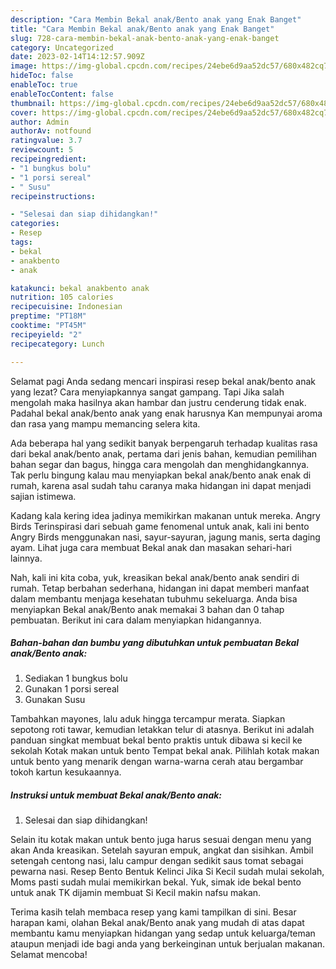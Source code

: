 ```yaml
---
description: "Cara Membin Bekal anak/Bento anak yang Enak Banget"
title: "Cara Membin Bekal anak/Bento anak yang Enak Banget"
slug: 728-cara-membin-bekal-anak-bento-anak-yang-enak-banget
category: Uncategorized
date: 2023-02-14T14:12:57.909Z
image: https://img-global.cpcdn.com/recipes/24ebe6d9aa52dc57/680x482cq70/bekal-anakbento-anak-foto-resep-utama.jpg
hideToc: false
enableToc: true
enableTocContent: false
thumbnail: https://img-global.cpcdn.com/recipes/24ebe6d9aa52dc57/680x482cq70/bekal-anakbento-anak-foto-resep-utama.jpg
cover: https://img-global.cpcdn.com/recipes/24ebe6d9aa52dc57/680x482cq70/bekal-anakbento-anak-foto-resep-utama.jpg
author: Admin
authorAv: notfound
ratingvalue: 3.7
reviewcount: 5
recipeingredient:
- "1 bungkus bolu"
- "1 porsi sereal"
- " Susu"
recipeinstructions:

- "Selesai dan siap dihidangkan!"
categories:
- Resep
tags:
- bekal
- anakbento
- anak

katakunci: bekal anakbento anak 
nutrition: 105 calories
recipecuisine: Indonesian
preptime: "PT18M"
cooktime: "PT45M"
recipeyield: "2"
recipecategory: Lunch

---
```



Selamat pagi Anda sedang mencari inspirasi resep bekal anak/bento anak yang lezat? Cara menyiapkannya sangat gampang. Tapi Jika salah mengolah maka hasilnya akan hambar dan justru cenderung tidak enak. Padahal bekal anak/bento anak yang enak harusnya Kan mempunyai aroma dan rasa yang mampu memancing selera kita.


Ada beberapa hal yang sedikit banyak berpengaruh terhadap kualitas rasa dari bekal anak/bento anak, pertama dari jenis bahan, kemudian pemilihan bahan segar dan bagus, hingga cara mengolah dan menghidangkannya. Tak perlu bingung kalau mau menyiapkan bekal anak/bento anak enak di rumah, karena asal sudah tahu caranya maka hidangan ini dapat menjadi sajian istimewa.

Kadang kala kering idea jadinya memikirkan makanan untuk mereka. Angry Birds Terinspirasi dari sebuah game fenomenal untuk anak, kali ini bento Angry Birds menggunakan nasi, sayur-sayuran, jagung manis, serta daging ayam. Lihat juga cara membuat Bekal anak dan masakan sehari-hari lainnya.


Nah, kali ini kita coba, yuk, kreasikan bekal anak/bento anak sendiri di rumah. Tetap berbahan sederhana, hidangan ini dapat memberi manfaat dalam membantu menjaga kesehatan tubuhmu sekeluarga. Anda bisa menyiapkan Bekal anak/Bento anak memakai 3 bahan dan 0 tahap pembuatan. Berikut ini cara dalam menyiapkan hidangannya.

<!--inarticleads1-->

##### Bahan-bahan dan bumbu yang dibutuhkan untuk pembuatan Bekal anak/Bento anak:

1. Sediakan 1 bungkus bolu
1. Gunakan 1 porsi sereal
1. Gunakan  Susu


Tambahkan mayones, lalu aduk hingga tercampur merata. Siapkan sepotong roti tawar, kemudian letakkan telur di atasnya. Berikut ini adalah panduan singkat membuat bekal bento praktis untuk dibawa si kecil ke sekolah Kotak makan untuk bento Tempat bekal anak. Pilihlah kotak makan untuk bento yang menarik dengan warna-warna cerah atau bergambar tokoh kartun kesukaannya. 

<!--inarticleads2-->

##### Instruksi untuk membuat Bekal anak/Bento anak:


1. Selesai dan siap dihidangkan!

Selain itu kotak makan untuk bento juga harus sesuai dengan menu yang akan Anda kreasikan. Setelah sayuran empuk, angkat dan sisihkan. Ambil setengah centong nasi, lalu campur dengan sedikit saus tomat sebagai pewarna nasi. Resep Bento Bentuk Kelinci Jika Si Kecil sudah mulai sekolah, Moms pasti sudah mulai memikirkan bekal. Yuk, simak ide bekal bento untuk anak TK dijamin membuat Si Kecil makin nafsu makan. 

Terima kasih telah membaca resep yang kami tampilkan di sini. Besar harapan kami, olahan Bekal anak/Bento anak yang mudah di atas dapat membantu kamu menyiapkan hidangan yang sedap untuk keluarga/teman ataupun menjadi ide bagi anda yang berkeinginan untuk berjualan makanan. Selamat mencoba!
